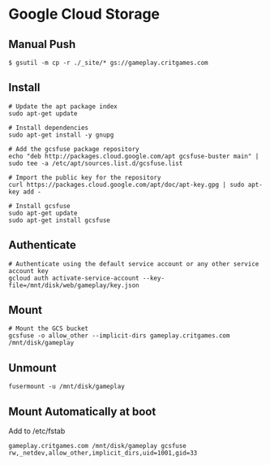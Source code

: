 # Google Cloud Storage

## Manual Push
```
$ gsutil -m cp -r ./_site/* gs://gameplay.critgames.com
```

## Install
```
# Update the apt package index
sudo apt-get update

# Install dependencies
sudo apt-get install -y gnupg

# Add the gcsfuse package repository
echo "deb http://packages.cloud.google.com/apt gcsfuse-buster main" | sudo tee -a /etc/apt/sources.list.d/gcsfuse.list

# Import the public key for the repository
curl https://packages.cloud.google.com/apt/doc/apt-key.gpg | sudo apt-key add -

# Install gcsfuse
sudo apt-get update
sudo apt-get install gcsfuse
```

## Authenticate
```
# Authenticate using the default service account or any other service account key
gcloud auth activate-service-account --key-file=/mnt/disk/web/gameplay/key.json
```

## Mount
```
# Mount the GCS bucket
gcsfuse -o allow_other --implicit-dirs gameplay.critgames.com /mnt/disk/gameplay
```

## Unmount
```
fusermount -u /mnt/disk/gameplay
```

## Mount Automatically at boot
Add to /etc/fstab
```
gameplay.critgames.com /mnt/disk/gameplay gcsfuse rw,_netdev,allow_other,implicit_dirs,uid=1001,gid=33
```
